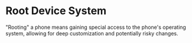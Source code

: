 # Root Device System

"Rooting" a phone means gaining special access to the phone's operating system, allowing for deep customization and potentially risky changes.
